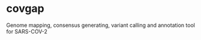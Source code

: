 # covgap
Genome mapping, consensus generating, variant calling and annotation tool for SARS-COV-2  
